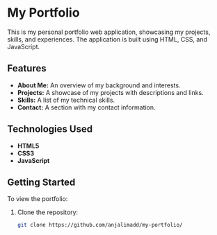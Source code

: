 # My Portfolio

This is my personal portfolio web application, showcasing my projects, skills, and experiences. The application is built using HTML, CSS, and JavaScript.

## Features

- **About Me:** An overview of my background and interests.
- **Projects:** A showcase of my projects with descriptions and links.
- **Skills:** A list of my technical skills.
- **Contact:** A section with my contact information.

## Technologies Used

- **HTML5**
- **CSS3**
- **JavaScript**

## Getting Started

To view the portfolio:

1. Clone the repository:
   ```bash
   git clone https://github.com/anjalimadd/my-portfolio/

